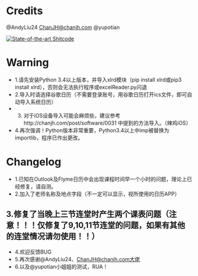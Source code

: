 # Credits
@AndyLiu24
ChanJH@chanjh.com
@yupotian


[![State-of-the-art Shitcode](https://img.shields.io/static/v1?label=State-of-the-art&message=Shitcode&color=7B5804)](https://github.com/trekhleb/state-of-the-art-shitcode)


# Warning
- 1.请先安装Python 3.4以上版本，并导入xlrd模块（pip install xlrd或pip3 install xlrd），否则会无法执行程序或excelReader.py闪退
- 2.导入时请选择谷歌日历（不需要登录账号，用谷歌日历打开ics文件，即可自动导入系统日历）
- 3. 对于iOS设备导入可能会麻烦些，建议参考http://chanjh.com/post/software/0031 中提到的方法导入。（辣鸡iOS）
- 4.再次强调！Python版本非常重要，Python3.4以上中imp被替换为importlib，程序已作出更改。
# Changelog
- 1.已知在Outlook及Flyme日历中会出现课程时间早一个小时的问题，理论上已经修复，请自测。
- 2.加入了老师名称及地点字段（不一定可以显示，视所使用的日历APP）
## 3.修复了当晚上三节连堂时产生两个课表问题（注意！！！仅修复了9,10,11节连堂的问题，如果有其他的连堂情况请勿使用！！）
- 4.欢迎反馈BUG
- 5.再次感谢@AndyLiu24、ChanJH@chanjh.com大佬
- 6.以及@yupotian小姐姐的测试，RUA！
